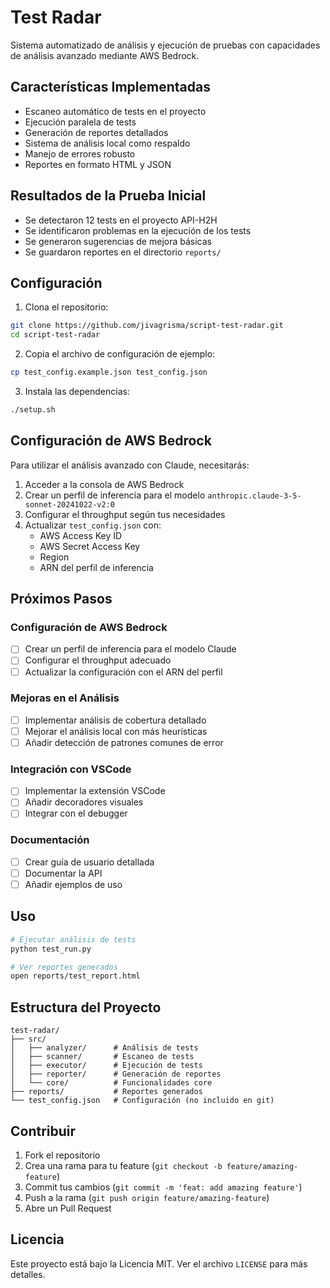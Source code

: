 # Test Radar

Sistema automatizado de análisis y ejecución de pruebas con capacidades de análisis avanzado mediante AWS Bedrock.

## Características Implementadas

- Escaneo automático de tests en el proyecto
- Ejecución paralela de tests
- Generación de reportes detallados
- Sistema de análisis local como respaldo
- Manejo de errores robusto
- Reportes en formato HTML y JSON

## Resultados de la Prueba Inicial

- Se detectaron 12 tests en el proyecto API-H2H
- Se identificaron problemas en la ejecución de los tests
- Se generaron sugerencias de mejora básicas
- Se guardaron reportes en el directorio `reports/`

## Configuración

1. Clona el repositorio:
```bash
git clone https://github.com/jivagrisma/script-test-radar.git
cd script-test-radar
```

2. Copia el archivo de configuración de ejemplo:
```bash
cp test_config.example.json test_config.json
```

3. Instala las dependencias:
```bash
./setup.sh
```

## Configuración de AWS Bedrock

Para utilizar el análisis avanzado con Claude, necesitarás:

1. Acceder a la consola de AWS Bedrock
2. Crear un perfil de inferencia para el modelo `anthropic.claude-3-5-sonnet-20241022-v2:0`
3. Configurar el throughput según tus necesidades
4. Actualizar `test_config.json` con:
   - AWS Access Key ID
   - AWS Secret Access Key
   - Region
   - ARN del perfil de inferencia

## Próximos Pasos

### Configuración de AWS Bedrock
- [ ] Crear un perfil de inferencia para el modelo Claude
- [ ] Configurar el throughput adecuado
- [ ] Actualizar la configuración con el ARN del perfil

### Mejoras en el Análisis
- [ ] Implementar análisis de cobertura detallado
- [ ] Mejorar el análisis local con más heurísticas
- [ ] Añadir detección de patrones comunes de error

### Integración con VSCode
- [ ] Implementar la extensión VSCode
- [ ] Añadir decoradores visuales
- [ ] Integrar con el debugger

### Documentación
- [ ] Crear guía de usuario detallada
- [ ] Documentar la API
- [ ] Añadir ejemplos de uso

## Uso

```bash
# Ejecutar análisis de tests
python test_run.py

# Ver reportes generados
open reports/test_report.html
```

## Estructura del Proyecto

```
test-radar/
├── src/
│   ├── analyzer/      # Análisis de tests
│   ├── scanner/       # Escaneo de tests
│   ├── executor/      # Ejecución de tests
│   ├── reporter/      # Generación de reportes
│   └── core/          # Funcionalidades core
├── reports/           # Reportes generados
└── test_config.json   # Configuración (no incluido en git)
```

## Contribuir

1. Fork el repositorio
2. Crea una rama para tu feature (`git checkout -b feature/amazing-feature`)
3. Commit tus cambios (`git commit -m 'feat: add amazing feature'`)
4. Push a la rama (`git push origin feature/amazing-feature`)
5. Abre un Pull Request

## Licencia

Este proyecto está bajo la Licencia MIT. Ver el archivo `LICENSE` para más detalles.